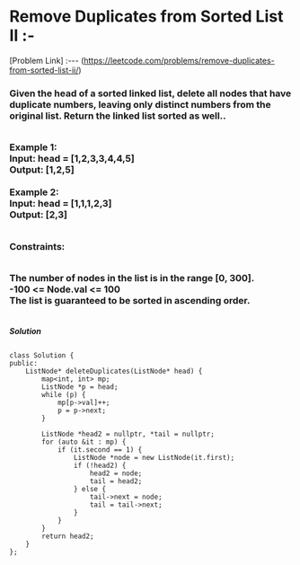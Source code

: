 # Remove Duplicates from Sorted List II :-

[Problem Link] :--- (https://leetcode.com/problems/remove-duplicates-from-sorted-list-ii/)

<h3>
Given the head of a sorted linked list, delete all nodes that have duplicate numbers, leaving only distinct numbers from the original list. Return the linked list sorted as well..<br><br>

Example 1:<br>
Input: head = [1,2,3,3,4,4,5]<br>
Output: [1,2,5]<br><br>
Example 2:<br>
Input: head = [1,1,1,2,3]<br>
Output: [2,3]<br><br>
 

Constraints:<br><br>

The number of nodes in the list is in the range [0, 300].<br>
-100 <= Node.val <= 100<br>
The list is guaranteed to be sorted in ascending order.<br><br>
  
</h3>

***Solution***

```

class Solution {
public:
    ListNode* deleteDuplicates(ListNode* head) {
        map<int, int> mp;
        ListNode *p = head;
        while (p) {
            mp[p->val]++;
            p = p->next;
        }
        
        ListNode *head2 = nullptr, *tail = nullptr;
        for (auto &it : mp) {
            if (it.second == 1) {
                ListNode *node = new ListNode(it.first);
                if (!head2) {
                    head2 = node;
                    tail = head2;
                } else {
                    tail->next = node;
                    tail = tail->next;
                }
            }
        }
        return head2;
    }
};

```
